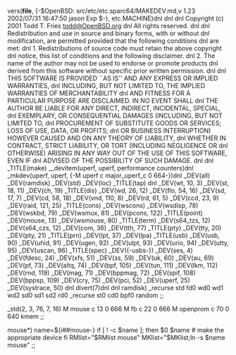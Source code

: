 vers(__file__,
	{-$OpenBSD: src/etc/etc.sparc64/MAKEDEV.md,v 1.23 2002/07/31 16:47:50 jason Exp $-},
etc.MACHINE)dnl
dnl
dnl Copyright (c) 2001 Todd T. Fries <todd@OpenBSD.org>
dnl All rights reserved.
dnl
dnl Redistribution and use in source and binary forms, with or without
dnl modification, are permitted provided that the following conditions
dnl are met:
dnl 1. Redistributions of source code must retain the above copyright
dnl    notice, this list of conditions and the following disclaimer.
dnl 2. The name of the author may not be used to endorse or promote products
dnl    derived from this software without specific prior written permission.
dnl
dnl THIS SOFTWARE IS PROVIDED ``AS IS'' AND ANY EXPRESS OR IMPLIED WARRANTIES,
dnl INCLUDING, BUT NOT LIMITED TO, THE IMPLIED WARRANTIES OF MERCHANTABILITY
dnl AND FITNESS FOR A PARTICULAR PURPOSE ARE DISCLAIMED.  IN NO EVENT SHALL
dnl THE AUTHOR BE LIABLE FOR ANY DIRECT, INDIRECT, INCIDENTAL, SPECIAL,
dnl EXEMPLARY, OR CONSEQUENTIAL DAMAGES (INCLUDING, BUT NOT LIMITED TO,
dnl PROCUREMENT OF SUBSTITUTE GOODS OR SERVICES; LOSS OF USE, DATA, OR PROFITS;
dnl OR BUSINESS INTERRUPTION) HOWEVER CAUSED AND ON ANY THEORY OF LIABILITY,
dnl WHETHER IN CONTRACT, STRICT LIABILITY, OR TORT (INCLUDING NEGLIGENCE OR
dnl OTHERWISE) ARISING IN ANY WAY OUT OF THE USE OF THIS SOFTWARE, EVEN IF
dnl ADVISED OF THE POSSIBILITY OF SUCH DAMAGE.
dnl
dnl
_TITLE(make)
__devitem(uperf, uperf, performance counters)dnl
_mkdev(uperf, uperf, {-M uperf c major_uperf_c 0 664-})dnl
_DEV(all)
_DEV(ramdisk)
_DEV(std)
_DEV(loc)
_TITLE(tap)
dnl _DEV(wt, 10, 3)
_DEV(st, 18, 11)
_DEV(ch, 19)
_TITLE(dis)
_DEV(wd, 26, 12)
_DEV(flo, 54, 16)
_DEV(sd, 17, 7)
_DEV(cd, 58, 18)
_DEV(vnd, 110, 8)
_DEV(rd, 61, 5)
_DEV(ccd, 23, 9)
_DEV(raid, 121, 25)
_TITLE(cons)
_DEV(wscons)
_DEV(wsdisp, 78)
_DEV(wskbd, 79)
_DEV(wsmux, 81)
_DEV(pcons, 122)
_TITLE(point)
_DEV(mouse, 13)
_DEV(wsmouse, 80)
_TITLE(term)
_DEV(s64_tzs, 12)
_DEV(s64_czs, 12)
_DEV(com, 36)
_DEV(tth, 77)
_TITLE(pty)
_DEV(tty, 20)
_DEV(pty, 21)
_TITLE(prn)
_DEV(lpt, 37)
_DEV(lpa)
_TITLE(usb)
_DEV(usb, 90)
_DEV(uhid, 91)
_DEV(ugen, 92)
_DEV(ulpt, 93)
_DEV(urio, 94)
_DEV(utty, 95)
_DEV(uscan, 96)
_TITLE(spec)
_DEV({-usbs-})
_DEV(ses, 4)
_DEV(fdesc, 24)
_DEV(xfs, 51)
_DEV(ss, 59)
_DEV(uk, 60)
_DEV(au, 69)
_DEV(pf, 73)
_DEV(altq, 74)
_DEV(bpf, 105)
_DEV(tun, 111)
_DEV(lkm, 112)
_DEV(rnd, 119)
_DEV(mag, 71)
_DEV(bppmag, 72)
_DEV(spif, 108)
_DEV(bppsp, 109)
_DEV(cry, 75)
_DEV(pci, 52)
_DEV(uperf, 25)
_DEV(systrace, 50)
dnl
divert(7)dnl
dnl
ramdisk)
	_recurse std fd0 wd0 wd1 wd2 sd0 sd1 sd2 rd0
	_recurse st0 cd0 bpf0 random
	;;

_std(2, 3, 76, 7, 16)
	M mouse		c 13 0 666
	M fb		c 22 0 666
	M openprom	c 70 0 640 kmem
	;;

mouse*)
	name=${i##mouse-}
	if [ ! -c $name ]; then
		$0 $name	# make the appropriate device
	fi
	RMlist="$RMlist mouse"
	MKlist="$MKlist;ln -s $name mouse"
	;;

